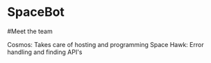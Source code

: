 # SpaceBot



#Meet the team 

Cosmos: Takes care of hosting and programming Space 
Hawk: Error handling and finding API's 


